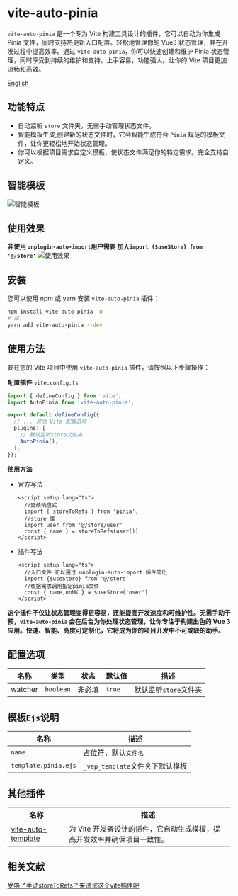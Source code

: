 # vite-auto-pinia

`vite-auto-pinia` 是一个专为 Vite 构建工具设计的插件，它可以自动为你生成 Pinia 文件，同时支持热更新入口配置。轻松地管理你的 Vue3 状态管理，并在开发过程中提高效率。通过 `vite-auto-pinia`，你可以快速创建和维护 Pinia 状态管理，同时享受到持续的维护和支持。上手容易，功能强大。让你的 Vite 项目更加流畅和高效。

[English](/README.en.md)
## 功能特点

- 自动监听 `store` 文件夹，无需手动管理状态文件。
- 智能模板生成,创建新的状态文件时，它会智能生成符合 `Pinia` 规范的模板文件，让你更轻松地开始状态管理。
- 你可以根据项目需求自定义模板，使状态文件满足你的特定需求。完全支持自定义。

## 智能模板

![智能模板](https://gitee.com/xiaotaibai123/vite-auto-pinia/raw/master/public/PiniaAuto1.gif)
## 使用效果
**非使用 `unplugin-auto-import`用户需要 加入`import {$useStore} from '@/store'`**
![使用效果](https://gitee.com/xiaotaibai123/vite-auto-pinia/raw/master/public/PiniaAuto2.gif)
## 安装

您可以使用 npm 或 yarn 安装 `vite-auto-pinia` 插件：

```bash
npm install vite-auto-pinia -D
# 或
yarn add vite-auto-pinia --dev
```

## 使用方法

要在您的 Vite 项目中使用 `vite-auto-pinia` 插件，请按照以下步骤操作：

**配置插件**  `vite.config.ts`
``` typescript
import { defineConfig } from 'vite';
import AutoPinia from 'vite-auto-pinia';

export default defineConfig({
  // ... 其他 Vite 配置选项
  plugins: [
    // 默认监听store文件夹
    AutoPinia(),
  ],
});
```

**使用方法**
- 官方写法
  ``` vue
  <script setup lang="ts">
    //延续响应式
    import { storeToRefs } from 'pinia';
    //store 库
    import user from '@/store/user'
    const { name } = storeToRefs(user())
  </script>
  ```
- 插件写法
  ``` vue
  <script setup lang="ts">
    //入口文件 可以通过 unplugin-auto-import 插件简化
    import {$useStore} from '@/store'
    //根据需求调用指定pinia文件
    const { name,onMK } = $useStore('user')
  </script>
  ```
**这个插件不仅让状态管理变得更容易，还能提高开发速度和可维护性。无需手动干预，`vite-auto-pinia` 会在后台为你处理状态管理，让你专注于构建出色的 Vue 3 应用。快速、智能、高度可定制化，它将成为你的项目开发中不可或缺的助手。**

## 配置选项

| 名称    | 类型      | 状态   | 默认值 | 描述                  |
| ------- | --------- | ------ | ------ | --------------------- |
| watcher | `boolean` | 非必填 | `true` | 默认监听`store`文件夹 |

  
## 模板`Ejs`说明

| 名称                 | 描述                            |
| -------------------- | ------------------------------- |
| `name`               | 占位符，默认`文件名`            |
| `template.pinia.ejs` | `_vap_template`文件夹下默认模板 |

## 其他插件
| 名称                                                                   | 描述                                                                     |
| ---------------------------------------------------------------------- | ------------------------------------------------------------------------ |
| [vite-auto-template](https://www.npmjs.com/package/vite-auto-template) | 为 Vite 开发者设计的插件，它自动生成模板，提高开发效率并确保项目一致性。 

## 相关文献
[受够了手动storeToRefs？来试试这个vite插件吧](https://juejin.cn/post/7097893752030625828)